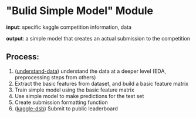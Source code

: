 # "Bulid Simple Model" Module

**input**: specific kaggle competition information, data

**output**: a simple model that creates an actual submission to the competition

## Process:
1. ([understand-data](https://github.com/the-machine-learners/kaggle-dsb/tree/master/pipeline/build-simple-model/rough-draft/understand-data)) understand the data at a deeper level (EDA, preprocessing steps from others)
2. Extract the basic features from dataset, and build a basic feature matrix
3. Train simple model using the basic feature matrix
4. Use simple model to make predictions for the test set
5. Create submission formatting function 
6. ([kaggle-dsb](https://www.kaggle.com/c/data-science-bowl-2017)) Submit to public leaderboard
